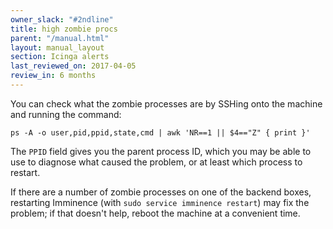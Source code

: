 ```yaml
---
owner_slack: "#2ndline"
title: high zombie procs
parent: "/manual.html"
layout: manual_layout
section: Icinga alerts
last_reviewed_on: 2017-04-05
review_in: 6 months
---
```


You can check what the zombie processes are by SSHing onto the machine
and running the command:

    ps -A -o user,pid,ppid,state,cmd | awk 'NR==1 || $4=="Z" { print }'

The `PPID` field gives you the parent process ID, which you may be able
to use to diagnose what caused the problem, or at least which process to
restart.

If there are a number of zombie processes on one of the backend boxes,
restarting Imminence (with `sudo service imminence restart`) may fix the
problem; if that doesn't help, reboot the machine at a convenient time.

